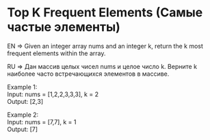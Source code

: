 # Top K Frequent Elements (Cамыe частыe элементы)

EN => Given an integer array nums and an integer k, return the k most frequent elements within the array.

RU => Дан массив целых чисел nums и целое число k. Верните k наиболее часто встречающихся элементов в массиве.

Example 1:
<br/>Input: nums = [1,2,2,3,3,3], k = 2
<br/>Output: [2,3]

Example 2:
<br/>Input: nums = [7,7], k = 1
<br/>Output: [7]
